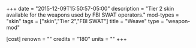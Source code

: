 +++
date = "2015-12-09T15:50:57-05:00"
description = "Tier 2 skin available for the weapons used by FBI SWAT operators."
mod-types = "skin"
tags = ["skin","Tier 2","FBI SWAT"]
title = "Weave"
type = "weapon-mod"

[cost]
  renown = ""
  credits = "180"
  units = ""
+++
